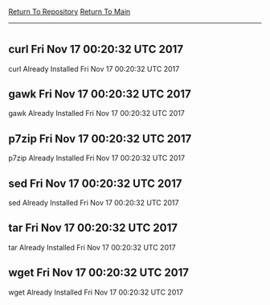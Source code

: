 [Return To Repository](https://github.com/deathbybandaid/piholeparser/)
[Return To Main](https://github.com/deathbybandaid/piholeparser/blob/master/RecentRunLogs/Mainlog.md)
____________________________________
# 
## curl Fri Nov 17 00:20:32 UTC 2017
curl Already Installed Fri Nov 17 00:20:32 UTC 2017
## gawk Fri Nov 17 00:20:32 UTC 2017
gawk Already Installed Fri Nov 17 00:20:32 UTC 2017
## p7zip Fri Nov 17 00:20:32 UTC 2017
p7zip Already Installed Fri Nov 17 00:20:32 UTC 2017
## sed Fri Nov 17 00:20:32 UTC 2017
sed Already Installed Fri Nov 17 00:20:32 UTC 2017
## tar Fri Nov 17 00:20:32 UTC 2017
tar Already Installed Fri Nov 17 00:20:32 UTC 2017
## wget Fri Nov 17 00:20:32 UTC 2017
wget Already Installed Fri Nov 17 00:20:32 UTC 2017
